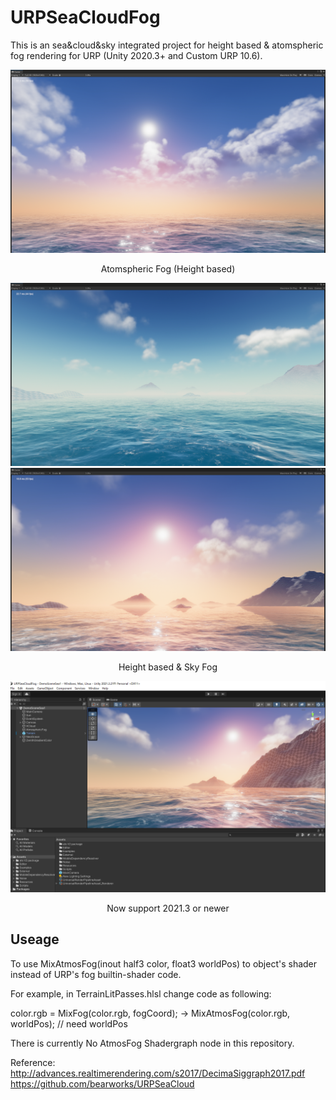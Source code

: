# URPSeaCloudFog

This is an sea&cloud&sky integrated project for height based & atomspheric fog rendering for URP (Unity 2020.3+ and Custom URP 10.6).

![](./Image/URPSeaCloudFog.png)
<p align="center">Atomspheric Fog (Height based)</p>

![](./Image/URPSeaCloudFog1.png)
![](./Image/URPSeaCloudFog2.png)

<p align="center">Height based & Sky Fog</p>

![](./Image/URPSeaCloudFog3.png)

<p align="center">Now support 2021.3 or newer</p>

## Useage

To use MixAtmosFog(inout half3 color, float3 worldPos) to object's shader instead of URP's fog builtin-shader code.

For example, in TerrainLitPasses.hlsl change code as following:  

color.rgb = MixFog(color.rgb, fogCoord); -> MixAtmosFog(color.rgb, worldPos); // need worldPos

There is currently No AtmosFog Shadergraph node in this repository.

Reference:  
http://advances.realtimerendering.com/s2017/DecimaSiggraph2017.pdf  
https://github.com/bearworks/URPSeaCloud
